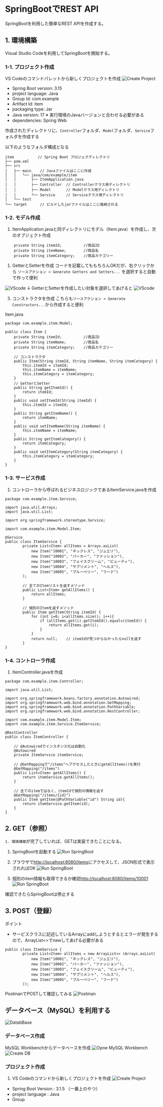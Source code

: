 # SpringBootでREST API
SpringBootを利用した簡単なREST APIを作成する。

## 1. 環境構築
Visual Studio Codeを利用してSpringBootを開始する。

### 1-1. プロジェクト作成
VS Codeのコマンドパレットから新しくプロジェクトを作成
![Create Project](_static/SpringBoot_REST_API/CreatePJ.png)
- Spring Boot version: 3.15
- project language: Java
- Group Id: com.example
- Artifact Id: item
- packaging type: Jar
- Java version: 17  ※ 実行環境のJavaバージョンと合わせる必要がある
- dependencies: Spring Web

作成されたディレクトリに、`Controller`フォルダ、`Model`フォルダ、`Service`フォルダを作成する

以下のようなフォルダ構成となる
```
item           // Spring Boot プロジェクディレクトリ
├── pom.xml
├── src
│   ├── main    // Javaファイルはここに作成
│   │   └── java/com/example/item
│   │       ├── ItemApplication.java
│   │       ├── Controller  // Controllerクラス用ディレクトリ
│   │       ├── Model       // Modelクラス用ディレクトリ
│   │       └── Service     // Serviceクラス用ディレクトリ
│   └── test
└── target      // ビルドしたjarファイルはここに格納される
```
### 1-2. モデル作成
1. ItemApplication.javaと同ディレクトリにモデル（Item.java）を作成し、次のオブジェクト作成
```
    private String itemId;          //商品ID
    private String itemName;        //商品名
    private String itemCategory;    //商品カテゴリー
```

1. GetterとSetterを作成
コードを記載してももちろんOKだが、右クリックから
`ソースアクション > Generate Getters and Setters...`
を選択すると自動で作って便利

![VScode](_static/SpringBoot_REST_API/VScode1.png)
↓ GetterとSetterを作成したい対象を選択してあげると
![VScode](image.png)

3. コンストラクタを作成
こちらも`ソースアクション > Generate Constructors...`から作成すると便利


Item.java
```
package com.example.item.Model;

public class Item {
    private String itemId;          //商品ID
    private String itemName;        //商品名
    private String itemCategory;    //商品カテゴリー

    // コンストラクタ
    public Item(String itemId, String itemName, String itemCategory) {
        this.itemId = itemId;
        this.itemName = itemName;
        this.itemCategory = itemCategory;
    }
    // GetterとSetter
    public String getItemId() {
        return itemId;
    }
    public void setItemId(String itemId) {
        this.itemId = itemId;
    }
    public String getItemName() {
        return itemName;
    }
    public void setItemName(String itemName) {
        this.itemName = itemName;
    }
    public String getItemCategory() {
        return itemCategory;
    }
    public void setItemCategory(String itemCategory) {
        this.itemCategory = itemCategory;
    }
}
```

### 1-3. サービス作成
1. コントローラから呼ばれるビジネスロジックであるItemService.javaを作成
```
package com.example.item.Service;

import java.util.Arrays;
import java.util.List;

import org.springframework.stereotype.Service;

import com.example.item.Model.Item;

@Service
public class ItemService {
        private List<Item> allItems = Arrays.asList(
            new Item("10001", "ネックレス", "ジュエリ"),
            new Item("10002", "パーカー", "ファッション"),
            new Item("10003", "フェイスクリーム", "ビューティ"),
            new Item("10004", "サプリメント", "ヘルス"),
            new Item("10005", "ブルーベリー", "フード")
        );

        // 全てのItemリストを返すメソッド
        public List<Item> getAllItems() {
            return allItems;
        }

        // 個別のItemを返すメソッド
        public Item getItem(String itemId) {
            for (int i=0; i<allItems.size(); i++){
                if (allItems.get(i).getItemId().equals(itemId)) {
                    return allItems.get(i);
                }
            }
            return null;    // itemIdが見つからなかったらnullを返す
        }
}
```

### 1-4. コントローラ作成
1. ItemController.javaを作成
```
package com.example.item.Controller;

import java.util.List;

import org.springframework.beans.factory.annotation.Autowired;
import org.springframework.web.bind.annotation.GetMapping;
import org.springframework.web.bind.annotation.PathVariable;
import org.springframework.web.bind.annotation.RestController;

import com.example.item.Model.Item;
import com.example.item.Service.ItemService;

@RestController
public class ItemController {
    
    // @Autowiredでインスタンス化は自動化
    @Autowired
    private ItemService itemService;

    // @GetMappingで"/items"へアクセスしたときにgetAllItems()を実行
    @GetMapping("/items")
    public List<Item> getAllItems() {
        return itemService.getAllItems();
    }

    // 全てのitemではなく、itemIdで個別の情報を返す
    @GetMapping("/items/{id}")
    public Item getItem(@PathVariable("id") String id){
        return itemService.getItem(id);
    }
}
```


## 2. GET（参照）
`1. 環境構築`が完了していれば、GETは実装できたことになる。

1. SpringBootを起動する
![Run SpringBoot](_static/SpringBoot_REST_API/VScode3.png)


2. ブラウザで[http://localhost:8080/items](http://localhost:8080/items)にアクセスして、JSON形式で表示されればOK
![Run SpringBoot](_static/SpringBoot_REST_API/GET_1.png)


3. 個別のitem情報も取得できるか確認[http://localhost:8080/items/10001](http://localhost:8080/items/10001)
![Run SpringBoot](_static/SpringBoot_REST_API/GET_2.png)


確認できたらSpringBootは停止する


## 3. POST（登録）

ポイント
- サービスクラスに記述しているArrayにaddしようとするとエラーが発生するので、ArrayList<>でnewしてあげる必要がある
```
public class ItemService {
        private List<Item> allItems = new ArrayList<> (Arrays.asList(
            new Item("10001", "ネックレス", "ジュエリ"),
            new Item("10002", "パーカー", "ファッション"),
            new Item("10003", "フェイスクリーム", "ビューティ"),
            new Item("10004", "サプリメント", "ヘルス"),
            new Item("10005", "ブルーベリー", "フード")
        ));
```

PostmanでPOSTして確認してみる
![Postman](_static/SpringBoot_REST_API/POST_1.png)

## データベース（MySQL）を利用する
![DatabBase](_static/SpringBoot_REST_API/figure.drawio.png)

### データベース作成
MySQL Workbenchからデータベースを作成
![Opne MySQL Workbench](_static/SpringBoot_REST_API/DB_1.png)
![Create DB](_static/SpringBoot_REST_API/DB_2.png)

### プロジェクト作成
1. VS Codeのコマンドから新しくプロジェクトを作成
![Create Project](_static/SpringBoot_REST_API/CreatePJ.png)
- Spring Boot Version : 3.1.5 （一番上のやつ）
- project language : Java
- Group 